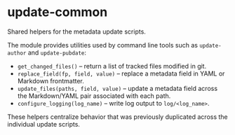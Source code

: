 # update-common

Shared helpers for the metadata update scripts.

The module provides utilities used by command line tools such as
`update-author` and `update-pubdate`:

- `get_changed_files()` – return a list of tracked files modified in git.
- `replace_field(fp, field, value)` – replace a metadata field in YAML or
  Markdown frontmatter.
- `update_files(paths, field, value)` – update a metadata field across the
  Markdown/YAML pair associated with each path.
- `configure_logging(log_name)` – write log output to `log/<log_name>`.

These helpers centralize behavior that was previously duplicated across the
individual update scripts.
